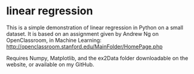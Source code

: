 # linear regression

This is a simple demonstration of linear regression in Python on a small dataset. It is based on an assignment given by Andrew Ng on OpenClassroom, in Machine Learning:
http://openclassroom.stanford.edu/MainFolder/HomePage.php

Requires Numpy, Matplotlib, and the ex2Data folder downloadable on the website,
or available on my GitHub.
